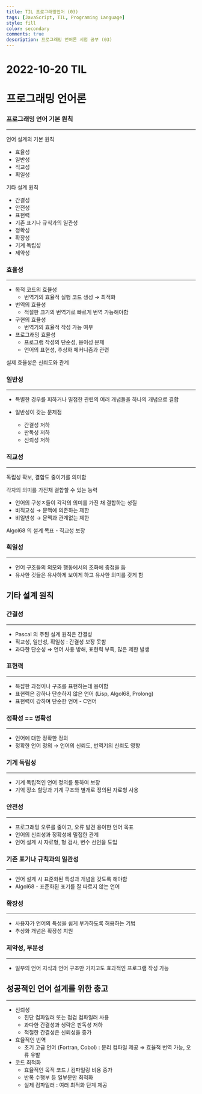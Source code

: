 ```yaml
---
title: TIL 프로그래밍언어 (03)
tags: [JavaScript, TIL, Programing Language]
style: fill
color: secondary
comments: true
description: 프로그래밍 언어론 시험 공부 (03)
---
```


# 2022-10-20 TIL

# 프로그래밍 언어론

### 프로그래밍 언어 기본 원칙

---

언어 설계의 기본 원칙

- 효율성
- 일반성
- 직교성
- 획일성

기타 설계 원칙

- 간결성
- 안전성
- 표현력
- 기존 표기나 규칙과의 일관성
- 정확성
- 확장성
- 기계 독립성
- 제약성

### 효율성

---

- 목적 코드의 효율성
  - 번역기의 효율적 실행 코드 생성 → 최적화
- 번역의 효율성
  - 적절한 크기의 번역기로 빠르게 번역 가능해야함
- 구현의 효율성
  - 번역기의 효율적 작성 가능 여부
- 프로그래밍 효율성
  - 프로그램 작성의 단순성, 용이성 문제
  - 언어의 표현성, 추상화 메커니즘과 관련

실제 효율성은 신뢰도와 관계

### 일반성

---

- 특별한 경우를 피하거나 밀접한 관련의 여러 개념들을 하나의 개념으로 결합

- 일반성이 갖는 문제점
  - 간결성 저하
  - 판독성 저하
  - 신뢰성 저하

### 직교성

---

독립성 확보, 결합도 줄이기를 의미함

각자의 의미를 가진채 결합할 수 있는 능력

- 언어의 구성ㅈ들이 각각의 의미를 가진 채 결합하는 성질
- 비직교성 → 문맥에 의존하는 제한
- 비일반성 → 문맥과 관계없는 제한

Algol68 의 설계 목표 - 직교성 보장

### 획일성

---

- 언어 구조들의 외모와 행동에서의 조화에 중점을 둠
- 유사한 것들은 유사하게 보이게 하고 유사한 의미를 갖게 함

## 기타 설계 원칙

### 간결성

---

- Pascal 의 주된 설계 원칙은 간결성
- 직교성, 일반성, 획일성 : 간결성 보장 못함
- 과다한 단순성 ⇒ 언어 사용 방해, 표현력 부족, 많은 제한 발생

### 표현력

---

- 복잡한 과정이나 구조를 표현하는데 용이함
- 표현력은 강하나 단순하지 않은 언어 (Lisp, Algol68, Prolong)
- 표현력이 강하며 단순한 언어 - C언어

### 정확성 == 명확성

---

- 언어에 대한 정확한 정의
- 정확한 언어 정의 → 언어의 신뢰도, 번역기의 신뢰도 영향

### 기계 독립성

---

- 기계 독립적인 언어 정의를 통하여 보장
- 기억 장소 할당과 기계 구조와 별개로 정의된 자료형 사용

### 안전성

---

- 프로그래밍 오류를 줄이고, 오류 발견 용이한 언어 목표
- 언어의 신뢰성과 정확성에 밀접한 관계
- 언어 설계 시 자료형, 형 검사, 변수 선언을 도입

### 기존 표기나 규칙과의 일관성

---

- 언어 설계 시 표준화된 특성과 개념을 갖도록 해야함
- Algol68 - 표준화된 표기를 잘 따르지 않는 언어

### 확장성

---

- 사용자가 언어의 특성을 쉽게 부가하도록 허용하는 기법
- 추상화 개념은 확장성 지원

### 제약성, 부분성

---

- 일부의 언어 지식과 언어 구조만 가지고도 효과적인 프로그램 작성 가능

## 성공적인 언어 설계를 위한 충고

---

- 신뢰성
  - 진단 컴파일러 또는 점검 컴파일러 사용
  - 과다한 간결성과 생략은 판독성 저하
  - 적절한 간결성은 신뢰성을 증가
- 효율적인 번역
  - 초기 고급 언어 (Fortran, Cobol) : 분리 컴파일 제공 ⇒ 효율적 번역 가능, 오류 유발
- 코드 최적화
  - 효율적인 목적 코드 / 컴파일링 비용 증가
  - 반복 수행부 등 일부분만 최적화
  - 실제 컴파일러 : 여러 최적화 단계 제공

